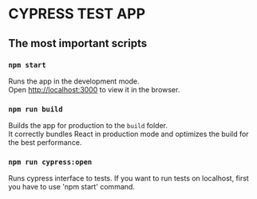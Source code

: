 # CYPRESS TEST APP

## The most important scripts

### `npm start`

Runs the app in the development mode.<br>
Open [http://localhost:3000](http://localhost:3000) to view it in the browser.

### `npm run build`

Builds the app for production to the `build` folder.<br>
It correctly bundles React in production mode and optimizes the build for the best performance.

### `npm run cypress:open`

Runs cypress interface to tests. If you want to run tests on localhost, first you have to use 'npm start' command.
